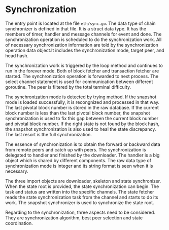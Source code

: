 # Synchronization

The entry point is located at the file `eth/sync.go`. The data type of chain synchronizer is defined in that file. It is a struct data type. It has the members of timer, handler and message channels for event and done. The synchronization operation is scheduled to do the synchronization work. All of necessary synchronization information are told by the synchronization operation data object.It includes the synchronization mode, target peer, and head hash. 

The synchronization work is triggered by the loop method and continues to run in the forever mode. Both of block fetcher and transaction fetcher are started. The synchronization operation is forwarded to next process. The select channel statement is used for communication between different goroutine. The peer is filtered by the total terminal difficulty. 

The synchronization mode is detected by trying method. If the snapshot mode is loaded successfully, it is recongnized and processed in that way. The last pivotal block number is stored in the raw database. If the current block number is less than the last pivotal block number, the snapshot synchronization is used to fix this gap between the current block number and pivotal block number. If the right state is not found by the block hash, the snapshot synchronization is also used to heal the state discrepancy. The last resort is the full synchronization.

The essence of synchronization is to obtain the forward or backward data from remote peers and catch up with peers. The synchronization is delegated to handler and finished by the downloader. The handler is a big object which is shared by different components. The raw data type of synchronization mode is integer and its string format is seen when it is necessary. 

The three import objects are downloader, skeleton and state synchronizer. When the state root is provided, the state synchronization can begin. The task and status are written into the specific channels. The state fetcher reads the state synchronization task from the channel and starts to do its work. The snapshot synchronizer is used to synchronize the state root. 

Regarding to the synchronization, three aspects need to be considered. They are synchronization algorithm, best peer selection and state coordination. 
